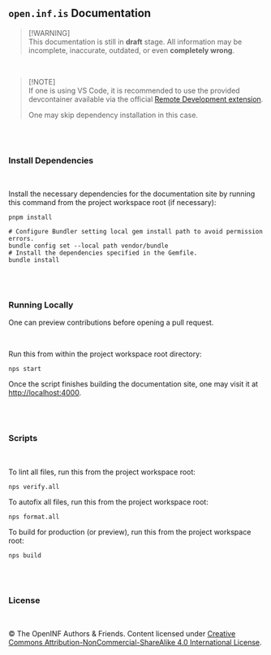 ## `open.inf.is` Documentation

> [!WARNING]\
> This documentation is still in **draft** stage. All information may be incomplete,
> inaccurate, outdated, or even **completely wrong**.

<br />

> [!NOTE]\
> If one is using VS Code, it is recommended to use the provided devcontainer available
> via the official [Remote Development extension][].
>
> One may skip dependency installation in this case.

<br /><br />

### Install Dependencies

<br />

Install the necessary dependencies for the documentation site by running this
command from the project workspace root (if necessary):

```console
pnpm install
```

```console
# Configure Bundler setting local gem install path to avoid permission errors.
bundle config set --local path vendor/bundle
# Install the dependencies specified in the Gemfile.
bundle install
```

<br /><br />

### Running Locally

One can preview contributions before opening a pull request.

<br />

Run this from within the project workspace root directory:

```console
nps start
```

Once the script finishes building the documentation site, one may visit it at
<http://localhost:4000>.

<br /><br />

### Scripts

<br />

To lint all files, run this from the project workspace root:

```console
nps verify.all
```

To autofix all files, run this from the project workspace root:

```console
nps format.all
```

To build for production (or preview), run this from the project workspace root:

```console
nps build
```

<br /><br />

### License

<br />

&copy; The OpenINF Authors &amp; Friends. Content licensed under [Creative
Commons Attribution-NonCommercial-ShareAlike 4.0 International License][].

<!-- LINK DEFINITION LABELS - START -->

[Creative Commons Attribution-NonCommercial-ShareAlike 4.0 International License]:
  https://creativecommons.org/licenses/by-nc-sa/4.0/
[Remote Development extension]:
  https://marketplace.visualstudio.com/items?itemName=ms-vscode-remote.vscode-remote-extensionpack

<!-- LINK DEFINITION LABELS - END -->
